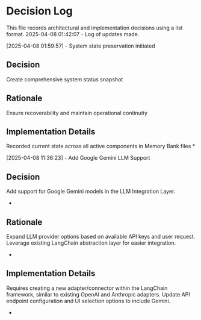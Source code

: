 # Decision Log

This file records architectural and implementation decisions using a list format.
2025-04-08 01:42:07 - Log of updates made.

[2025-04-08 01:59:57] - System state preservation initiated
## Decision
Create comprehensive system status snapshot
## Rationale
Ensure recoverability and maintain operational continuity
## Implementation Details
Recorded current state across all active components in Memory Bank files
*

[2025-04-08 11:36:23] - Add Google Gemini LLM Support
## Decision
Add support for Google Gemini models in the LLM Integration Layer.

*

## Rationale
Expand LLM provider options based on available API keys and user request. Leverage existing LangChain abstraction layer for easier integration.

*

## Implementation Details
Requires creating a new adapter/connector within the LangChain framework, similar to existing OpenAI and Anthropic adapters. Update API endpoint configuration and UI selection options to include Gemini.

*